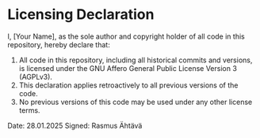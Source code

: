 # Licensing Declaration

I, [Your Name], as the sole author and copyright holder of all code in this repository, hereby declare that:

1. All code in this repository, including all historical commits and versions, is licensed under the GNU Affero General Public License Version 3 (AGPLv3).
2. This declaration applies retroactively to all previous versions of the code.
3. No previous versions of this code may be used under any other license terms.

Date: 28.01.2025
Signed: Rasmus Ähtävä
